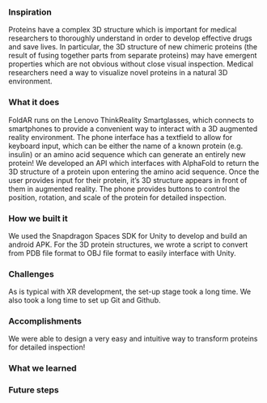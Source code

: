 ### Inspiration

Proteins have a complex 3D structure which is important for medical researchers to thoroughly understand in order to develop effective drugs and save lives. In particular, the 3D structure of new chimeric proteins (the result of fusing together parts from separate proteins) may have emergent properties which are not obvious without close visual inspection. Medical researchers need a way to visualize novel proteins in a natural 3D environment.

### What it does

FoldAR runs on the Lenovo ThinkReality Smartglasses, which connects to smartphones to provide a convenient way to interact with a 3D augmented reality environment. The phone interface has a textfield to allow for keyboard input, which can be either the name of a known protein (e.g. insulin) or an amino acid sequence which can generate an entirely new protein! We developed an API which interfaces with AlphaFold to return the 3D structure of a protein upon entering the amino acid sequence. Once the user provides input for their protein, it’s 3D structure appears in front of them in augmented reality. The phone provides buttons to control the position, rotation, and scale of the protein for detailed inspection.

### How we built it

We used the Snapdragon Spaces SDK for Unity to develop and build an android APK. For the 3D protein structures, we wrote a script to convert from PDB file format to OBJ file format to easily interface with Unity.

### Challenges

As is typical with XR development, the set-up stage took a long time. We also took a long time to set up Git and Github.

### Accomplishments

We were able to design a very easy and intuitive way to transform proteins for detailed inspection!

### What we learned

### Future steps
